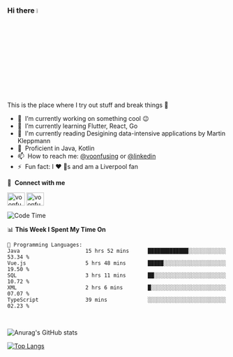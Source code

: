 ### Hi there <img src="https://media.giphy.com/media/hvRJCLFzcasrR4ia7z/giphy.gif" width="5%">
This is the place where I try out stuff and break things :rofl:

- 🔭 &nbsp;I’m currently working on something cool :wink:
- 🌱 &nbsp;I’m currently learning Flutter, React, Go
- 🔖 &nbsp;I'm currently reading Desigining data-intensive applications by Martin Kleppmann
- 🐣 &nbsp;Proficient in Java, Kotlin
- 📫 &nbsp;How to reach me: [@voonfusing](https://twitter.com/voonfusing) or [@linkedin](https://www.linkedin.com/in/voonfusing/)
- ⚡ &nbsp;Fun fact: I :heart: :dog:s and am a Liverpool fan

🔗 &nbsp;**Connect with me**
<p align="left">
<a href="https://twitter.com/voonfusing" target="blank"><img align="center" src="https://raw.githubusercontent.com/rahuldkjain/github-profile-readme-generator/master/src/images/icons/Social/twitter.svg" alt="voonfusing" height="30" width="40" /></a>
<a href="https://www.linkedin.com/in/voonfusing/" target="blank"><img align="center" src="https://raw.githubusercontent.com/rahuldkjain/github-profile-readme-generator/master/src/images/icons/Social/linked-in-alt.svg" alt="voonfusing" height="30" width="40" /></a>

<!--START_SECTION:waka-->
![Code Time](http://img.shields.io/badge/Code%20Time-69%20hrs%2044%20mins-blue)

📊 **This Week I Spent My Time On** 

```text
💬 Programming Languages: 
Java                     15 hrs 52 mins      █████████████░░░░░░░░░░░░   53.34 % 
Vue.js                   5 hrs 48 mins       █████░░░░░░░░░░░░░░░░░░░░   19.50 % 
SQL                      3 hrs 11 mins       ██░░░░░░░░░░░░░░░░░░░░░░░   10.72 % 
XML                      2 hrs 6 mins        █░░░░░░░░░░░░░░░░░░░░░░░░   07.07 % 
TypeScript               39 mins             ░░░░░░░░░░░░░░░░░░░░░░░░░   02.23 % 

```


<!--END_SECTION:waka-->
<br>

<!-- 📊 &nbsp;**Stats**
<p align="left"> -->
![Anurag's GitHub stats](https://github-readme-stats.vercel.app/api?username=jollyboss123&count_private=true&v=2)

[![Top Langs](https://github-readme-stats.vercel.app/api/top-langs/?username=jollyboss123&layout=compact)](https://github.com/anuraghazra/github-readme-stats)
